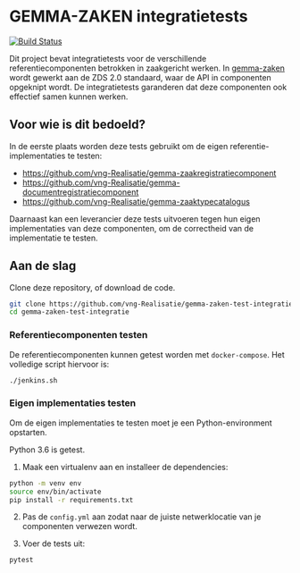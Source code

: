 # GEMMA-ZAKEN integratietests

[![Build Status](https://jenkins.nlx.io/buildStatus/icon?job=gemma-zaken-test-integratie-master)](https://jenkins.nlx.io/view/Gemma/job/gemma-zaken-test-integratie-master/)

Dit project bevat integratietests voor de verschillende referentiecomponenten
betrokken in zaakgericht werken. In
[gemma-zaken](https://github.com/vng-Realisatie/gemma-zaken) wordt gewerkt aan
de ZDS 2.0 standaard, waar de API in componenten opgeknipt wordt. De
integratietests garanderen dat deze componenten ook effectief samen kunnen
werken.

## Voor wie is dit bedoeld?

In de eerste plaats worden deze tests gebruikt om de eigen referentie-implementaties
te testen:

* https://github.com/vng-Realisatie/gemma-zaakregistratiecomponent
* https://github.com/vng-Realisatie/gemma-documentregistratiecomponent
* https://github.com/vng-Realisatie/gemma-zaaktypecatalogus

Daarnaast kan een leverancier deze tests uitvoeren tegen hun eigen
implementaties van deze componenten, om de correctheid van de implementatie
te testen.

## Aan de slag

Clone deze repository, of download de code.

```bash
git clone https://github.com/vng-Realisatie/gemma-zaken-test-integratie.git
cd gemma-zaken-test-integratie
```

### Referentiecomponenten testen

De referentiecomponenten kunnen getest worden met `docker-compose`. Het volledige
script hiervoor is:

```bash
./jenkins.sh
```

### Eigen implementaties testen

Om de eigen implementaties te testen moet je een Python-environment opstarten.

Python 3.6 is getest.

1. Maak een virtualenv aan en installeer de dependencies:

```bash
python -m venv env
source env/bin/activate
pip install -r requirements.txt
```

2. Pas de `config.yml` aan zodat naar de juiste netwerklocatie van je
   componenten verwezen wordt.

3. Voer de tests uit:

```bash
pytest
```

